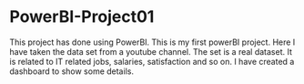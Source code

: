 # PowerBI-Project01
This project has done using PowerBI.
This is my first powerBI project. Here I have taken the data set from a youtube channel.
The set is a real dataset. It is related to IT related jobs, salaries, satisfaction and so on. 
I have created a dashboard to show some details. 
